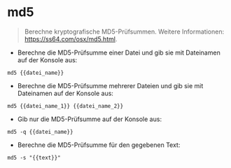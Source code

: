 # md5

> Berechne kryptografische MD5-Prüfsummen.
> Weitere Informationen: <https://ss64.com/osx/md5.html>.

- Berechne die MD5-Prüfsumme einer Datei und gib sie mit Dateinamen auf der Konsole aus:

`md5 {{datei_name}}`

- Berechne die MD5-Prüfsumme mehrerer Dateien und gib sie mit Dateinamen auf der Konsole aus:

`md5 {{datei_name_1}} {{datei_name_2}}`

- Gib nur die MD5-Prüfsumme auf der Konsole aus:

`md5 -q {{datei_name}}`

- Berechne die MD5-Prüfsumme für den gegebenen Text:

`md5 -s "{{text}}"`
